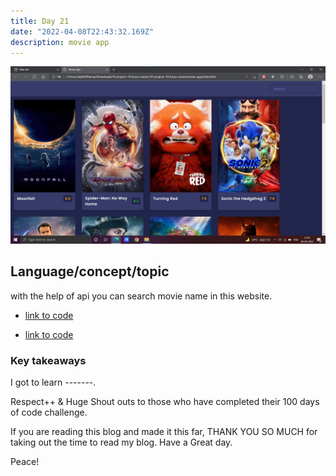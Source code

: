 ```yaml
---
title: Day 21
date: "2022-04-08T22:43:32.169Z"
description: movie app
---
```



![coding](./output.png)

## Language/concept/topic

with the help of api you can search movie name in this website.

- [link to code](https://github.com/jay-2000/lip.py/blob/main/quiz_game.py)

- [link to code](https://github.com/jay-2000/lip.py/blob/main/number_guesser.py)

### Key takeaways

I got to learn -------.




Respect++ & Huge Shout outs to those who have completed their 100 days of code challenge.

If you are reading this blog and made it this far, THANK YOU SO MUCH for taking out the time to read my blog. Have a Great day.

Peace!